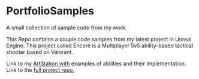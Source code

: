 # PortfolioSamples
A small collection of sample code from my work.

This Repo contains a couple code samples from my latest project in Unreal Engine.
This project called Encore is a Multiplayer 5v5 ability-based tactical shooter based on Valorant.

Link to my [ArtStation with](https://www.artstation.com/jrocks22) examples of abilities and their implementation.
Link to the [full project repo.](https://github.com/JustinAHelmer/Encore)

